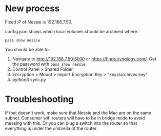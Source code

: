 # New process
Fixed IP of Nessie is 192.168.7.50.

config.json shows which local volumes should be archived where.

`pass show nessie`

You should be able to:

1. Navigate to http://192.168.7.50:5000 or https://finds.synology.com/.
   Get the password with `pass show nessie`.
2. Control Panel > Shared Folder
3. Encryption > Mount > Import Encryption Key > "keys/archives.key"
4. python3 sync.py

# Troubleshooting

If that doesn't work, make sure that Nessie and the Mac are on the same subnet.
Consumer wifi routers will have to be in bridge mode to avoid messing with
this. Or you can plug a switch into the router so that everything is under the
umbrella of the router.
